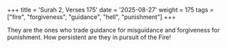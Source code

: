 +++
title = 'Surah 2, Verses 175'
date = '2025-08-27'
weight = 175
tags = ["fire", "forgiveness", "guidance", "hell", "punishment"]
+++

They are the ones who trade guidance for misguidance and forgiveness for punishment. How persistent are they in pursuit of the Fire!